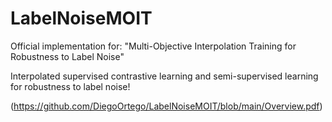 # LabelNoiseMOIT
Official implementation for: "Multi-Objective Interpolation Training for Robustness to Label Noise"

Interpolated supervised contrastive learning and semi-supervised learning for robustness to label noise!


(https://github.com/DiegoOrtego/LabelNoiseMOIT/blob/main/Overview.pdf)

